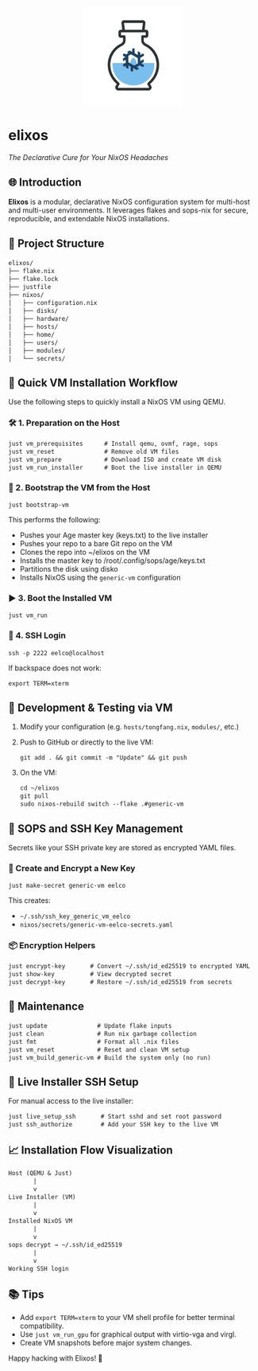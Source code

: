 <p align="center">
  <img src="logo.png" alt="elixos logo" width="200"/>
</p>

# elixos

_The Declarative Cure for Your NixOS Headaches_

## 🌐 Introduction

**Elixos** is a modular, declarative NixOS configuration system for multi-host and multi-user environments. It leverages flakes and sops-nix for secure, reproducible, and extendable NixOS installations.

## 📁 Project Structure

    elixos/
    ├── flake.nix
    ├── flake.lock
    ├── justfile
    ├── nixos/
    │   ├── configuration.nix
    │   ├── disks/
    │   ├── hardware/
    │   ├── hosts/
    │   ├── home/
    │   ├── users/
    │   ├── modules/
    │   └── secrets/

## 🚀 Quick VM Installation Workflow

Use the following steps to quickly install a NixOS VM using QEMU.

### 🛠️ 1. Preparation on the Host

    just vm_prerequisites      # Install qemu, ovmf, rage, sops
    just vm_reset              # Remove old VM files
    just vm_prepare            # Download ISO and create VM disk
    just vm_run_installer      # Boot the live installer in QEMU

### 🔐 2. Bootstrap the VM from the Host

    just bootstrap-vm

This performs the following:

- Pushes your Age master key (keys.txt) to the live installer
- Pushes your repo to a bare Git repo on the VM
- Clones the repo into ~/elixos on the VM
- Installs the master key to /root/.config/sops/age/keys.txt
- Partitions the disk using disko
- Installs NixOS using the `generic-vm` configuration

### ▶️ 3. Boot the Installed VM

    just vm_run

### 🔑 4. SSH Login

    ssh -p 2222 eelco@localhost

If backspace does not work:

    export TERM=xterm

## 🧪 Development & Testing via VM

1. Modify your configuration (e.g. `hosts/tongfang.nix`, `modules/`, etc.)
2. Push to GitHub or directly to the live VM:

       git add . && git commit -m "Update" && git push

3. On the VM:

       cd ~/elixos
       git pull
       sudo nixos-rebuild switch --flake .#generic-vm

## 🔐 SOPS and SSH Key Management

Secrets like your SSH private key are stored as encrypted YAML files.

### 🔑 Create and Encrypt a New Key

    just make-secret generic-vm eelco

This creates:
- `~/.ssh/ssh_key_generic_vm_eelco`
- `nixos/secrets/generic-vm-eelco-secrets.yaml`

### 📦 Encryption Helpers

    just encrypt-key       # Convert ~/.ssh/id_ed25519 to encrypted YAML
    just show-key          # View decrypted secret
    just decrypt-key       # Restore ~/.ssh/id_ed25519 from secrets

## 🔧 Maintenance

    just update              # Update flake inputs
    just clean               # Run nix garbage collection
    just fmt                 # Format all .nix files
    just vm_reset            # Reset and clean VM setup
    just vm_build_generic-vm # Build the system only (no run)

## 🧩 Live Installer SSH Setup

For manual access to the live installer:

    just live_setup_ssh       # Start sshd and set root password
    just ssh_authorize        # Add your SSH key to the live VM

## 📈 Installation Flow Visualization

    Host (QEMU & Just)
           |
           v
    Live Installer (VM)
           |
           v
    Installed NixOS VM
           |
           v
    sops decrypt → ~/.ssh/id_ed25519
           |
           v
    Working SSH login

## 📚 Tips

- Add `export TERM=xterm` to your VM shell profile for better terminal compatibility.
- Use `just vm_run_gpu` for graphical output with virtio-vga and virgl.
- Create VM snapshots before major system changes.

Happy hacking with Elixos! 🧬
